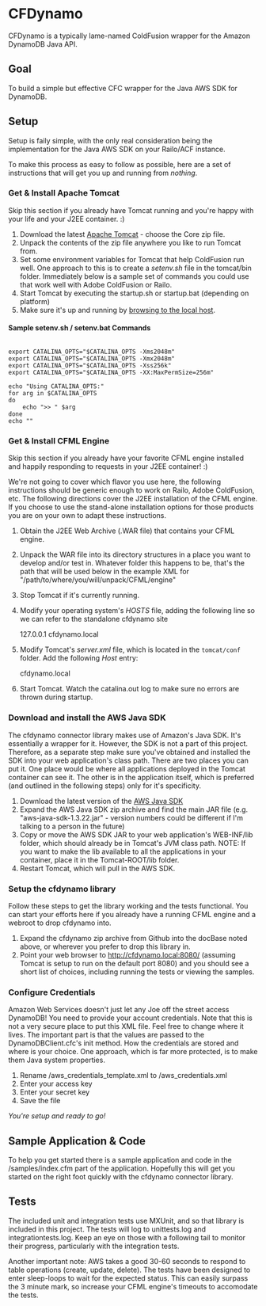 # CFDynamo #

CFDynamo is a typically lame-named ColdFusion wrapper for the Amazon DynamoDB Java API.

## Goal ##
To build a simple but effective CFC wrapper for the Java AWS SDK for DynamoDB.

## Setup ##
Setup is faily simple, with the only real consideration being the implementation for the Java AWS SDK on your Railo/ACF instance. 

To make this process as easy to follow as possible, here are a set of instructions that will get you up and running from _nothing_. 

### Get & Install Apache Tomcat ###
Skip this section if you already have Tomcat running and you're happy with your life and your J2EE container. :)

1. Download the latest [Apache Tomcat](http://tomcat.apache.org/download-70.cgi) - choose the Core zip file.
1. Unpack the contents of the zip file anywhere you like to run Tomcat from.
1. Set some environment variables for Tomcat that help ColdFusion run well.  One approach to this is to create a *setenv.sh* file in the tomcat/bin folder. Immediately below is a sample set of commands you could use that work well with Adobe ColdFusion or Railo.
1. Start Tomcat by executing the startup.sh or startup.bat (depending on platform)
1. Make sure it's up and running by [browsing to the local host](http://127.0.0.1:8080).

#### Sample setenv.sh / setenv.bat Commands ####
<pre><code>
export CATALINA_OPTS="$CATALINA_OPTS -Xms2048m"
export CATALINA_OPTS="$CATALINA_OPTS -Xmx2048m"
export CATALINA_OPTS="$CATALINA_OPTS -Xss256k"
export CATALINA_OPTS="$CATALINA_OPTS -XX:MaxPermSize=256m"

echo "Using CATALINA_OPTS:"
for arg in $CATALINA_OPTS
do
    echo ">> " $arg
done
echo ""
</code></pre>

### Get & Install CFML Engine ###
Skip this section if you already have your favorite CFML engine installed and happily responding to requests in your J2EE container! :)
 
We're not going to cover which flavor you use here, the following instructions should be generic enough to work on Railo, Adobe ColdFusion, etc.  The following directions cover the J2EE installation of the CFML engine. If you choose to use the stand-alone installation options for those products you are on your own to adapt these instructions.

1. Obtain the J2EE Web Archive (.WAR file) that contains your CFML engine.
1. Unpack the WAR file into its directory structures in a place you want to develop and/or test in. Whatever folder this happens to be, that's the path that will be used below in the example XML for "/path/to/where/you/will/unpack/CFML/engine"
1. Stop Tomcat if it's currently running.
1. Modify your operating system's *HOSTS* file, adding the following line so we can refer to the standalone cfdynamo site

	127.0.0.1	cfdynamo.local

1. Modify Tomcat's *server.xml* file, which is located in the <code>tomcat/conf</code> folder.  Add the following *Host* entry:

	<Host name="cfdynamo.local" appBase="webapps" unpackWARs="false" autodeploy="true">
		<Alias>cfdynamo.local</Alias>
		<Valve className="org.apache.catalina.valves.AccessLogValve" directory="logs" prefix="cfdynamo_access" suffix=".log" />
		<Context path="" docBase="/path/to/where/you/will/unpack/CFML/engine" />
	</Host>

1. Start Tomcat. Watch the catalina.out log to make sure no errors are thrown during startup.


### Download and install the AWS Java SDK ###
The cfdynamo connector library makes use of Amazon's Java SDK.  It's essentially a wrapper for it.  However, the SDK is not a part of this project.
Therefore, as a separate step make sure you've obtained and installed the SDK into your web application's class path.  There are two places you can
put it.  One place would be where all applications deployed in the Tomcat container can see it.  The other is in the application itself, which is
preferred (and outlined in the following steps) only for it's specificity.

1. Download the latest version of the [AWS Java SDK](http://aws.amazon.com/sdkforjava/)
1. Expand the AWS Java SDK zip archive and find the main JAR file (e.g. "aws-java-sdk-1.3.22.jar" - version numbers could be different if I'm talking to a person in the future)
1. Copy or move the AWS SDK JAR to your web application's WEB-INF/lib folder, which should already be in Tomcat's JVM class path. NOTE: If you want to make the lib available to all the applications in your container, place it in the Tomcat-ROOT/lib folder.
1. Restart Tomcat, which will pull in the AWS SDK.


### Setup the cfdynamo library ###
Follow these steps to get the library working and the tests functional.  You can start your efforts here if
you already have a running CFML engine and a webroot to drop cfdynamo into.

1. Expand the cfdynamo zip archive from Github into the docBase noted above, or wherever you prefer to drop this library in.
1. Point your web browser to http://cfdynamo.local:8080/ (assuming Tomcat is setup to run on the default port 8080) and you should see a short list of choices, including running the tests or viewing the samples.


### Configure Credentials ###
Amazon Web Services doesn't just let any Joe off the street access DynamoDB!  You need to provide your account credentials.
Note that this is not a very secure place to put this XML file.  Feel free to change where it lives.  The important part
is that the values are passed to the DynamoDBClient.cfc's init method.  How the credentials are stored and where is your choice.
One approach, which is far more protected, is to make them Java system properties.
1. Rename /aws_credentials_template.xml to /aws_credentials.xml
1. Enter your access key
1. Enter your secret key
1. Save the file

*You're setup and ready to go!*
  

## Sample Application & Code ##
To help you get started there is a sample application and code in the /samples/index.cfm part of the application.  Hopefully this will get you started on the right foot quickly with the
cfdynamo connector library.


## Tests ##
The included unit and integration tests use MXUnit, and so that library is included in this project. The tests
will log to unittests.log and integrationtests.log.  Keep an eye on those with a following tail to monitor their
progress, particularly with the integration tests.

Another important note: AWS takes a good 30-60 seconds to respond to table operations (create, update, delete).
The tests have been designed to enter sleep-loops to wait for the expected status.  This can easily surpass the
3 minute mark, so increase your CFML engine's timeouts to accomodate the tests. 